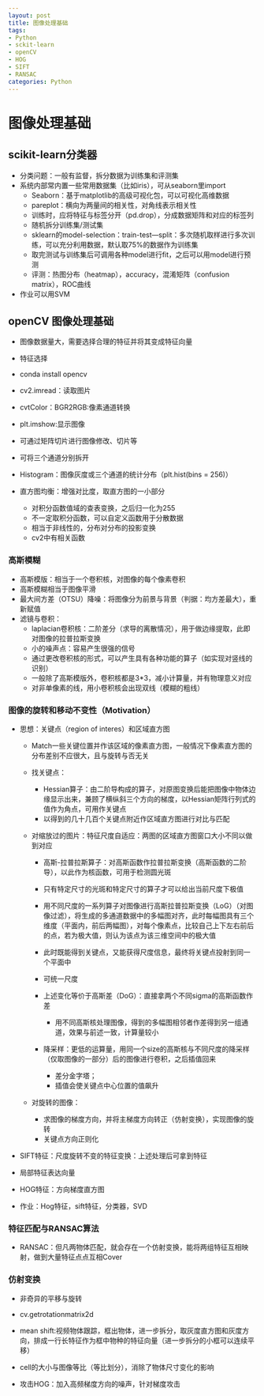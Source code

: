 ```yaml
---
layout: post
title: 图像处理基础
tags: 
- Python
- sckit-learn
- openCV
- HOG
- SIFT
- RANSAC
categories: Python
---
```




# 图像处理基础


## scikit-learn分类器


- 分类问题：一般有监督，拆分数据为训练集和评测集
- 系统内部常内置一些常用数据集（比如iris），可从seaborn里import
    - Seaborn：基于matplotlib的高级可视化包，可以可视化高维数据
    - pareplot：横向为两量间的相关性，对角线表示相关性
    - 训练时，应将特征与标签分开（pd.drop），分成数据矩阵和对应的标签列
    - 随机拆分训练集/测试集
    - sklearn的model-selection：train-test—split：多次随机取样进行多次训练，可以充分利用数据，默认取75%的数据作为训练集
    - 取完测试与训练集后可调用各种model进行fit，之后可以用model进行预测
    - 评测：热图分布（heatmap），accuracy，混淆矩阵（confusion matrix），ROC曲线
- 作业可以用SVM


## openCV 图像处理基础

- 图像数据量大，需要选择合理的特征并将其变成特征向量
- 特征选择
- conda install opencv
- cv2.imread：读取图片
- cvtColor：BGR2RGB:像素通道转换
- plt.imshow:显示图像
- 可通过矩阵切片进行图像修改、切片等
- 可将三个通道分别拆开


- Histogram：图像灰度或三个通道的统计分布（plt.hist(bins = 256)）
- 直方图均衡：增强对比度，取直方图的一小部分
    - 对积分函数值域的查表变换，之后归一化为255
    - 不一定取积分函数，可以自定义函数用于分散数据
    - 相当于非线性的，分布对分布的投影变换
    - cv2中有相关函数

### 高斯模糊

- 高斯模版：相当于一个卷积核，对图像的每个像素卷积
- 高斯模糊相当于图像平滑
- 最大间方差（OTSU）降噪：将图像分为前景与背景（判据：均方差最大），重新赋值
- 滤镜与卷积：
    - laplacian卷积核：二阶差分（求导的离散情况），用于做边缘提取，此即对图像的拉普拉斯变换
    - 小的噪声点：容易产生很强的信号
    - 通过更改卷积核的形式，可以产生具有各种功能的算子（如实现对竖线的识别）
    - 一般除了高斯模版外，卷积核都是3*3，减小计算量，并有物理意义对应
    - 对非单像素的线，用小卷积核会出现双线（模糊的粗线）

### 图像的旋转和移动不变性（Motivation）


- 思想：关键点（region of interes）和区域直方图
    - Match一些关键位置并作该区域的像素直方图，一般情况下像素直方图的分布差别不应很大，且与旋转与否无关
    - 找关键点：
        - Hessian算子：由二阶导构成的算子，对原图变换后能把图像中物体边缘显示出来，兼顾了横纵斜三个方向的梯度，以Hessian矩阵行列式的值作为角点，可用作关键点
        - 以得到的几十几百个关键点附近作区域直方图进行对比与匹配
        
    - 对缩放过的图片：特征尺度自适应：两图的区域直方图窗口大小不同以做到对应
        - 高斯-拉普拉斯算子：对高斯函数作拉普拉斯变换（高斯函数的二阶导），以此作为核函数，可用于检测圆光斑
        - 只有特定尺寸的光斑和特定尺寸的算子才可以给出当前尺度下极值
        - 用不同尺度的一系列算子对图像进行高斯拉普拉斯变换（LoG）（对图像过滤），将生成的多通道数据中的多幅图对齐，此时每幅图具有三个维度（平面内，前后两幅图），对每个像素点，比较自己上下左右前后的点，若为极大值，则认为该点为该三维空间中的极大值
        - 此时既能得到关键点，又能获得尺度信息，最终将关键点投射到同一个平面中
        - 可统一尺度
        
        - 上述变化等价于高斯差（DoG）：直接拿两个不同sigma的高斯函数作差
            - 用不同高斯核处理图像，得到的多幅图相邻者作差得到另一组通道，效果与前述一致，计算量较小
        
        - 降采样：更低的运算量，用同一个size的高斯核与不同尺度的降采样（仅取图像的一部分）后的图像进行卷积，之后插值回来
            - 差分金字塔；
            - 插值会使关键点中心位置的值飙升
    - 对旋转的图像：
        - 求图像的梯度方向，并将主梯度方向转正（仿射变换），实现图像的旋转
        - 关键点方向正则化
    
- SIFT特征：尺度旋转不变的特征变换：上述处理后可拿到特征
- 局部特征表达向量
- HOG特征：方向梯度直方图

- 作业：Hog特征，sift特征，分类器，SVD


### 特征匹配与RANSAC算法

- RANSAC：但凡两物体匹配，就会存在一个仿射变换，能将两组特征互相映射，做到大量特征点点互相Cover

### 仿射变换
- 非奇异的平移与旋转
- cv.getrotationmatrix2d


- mean shift:视频物体跟踪，框出物体，进一步拆分，取灰度直方图和灰度方向，排成一行长特征作为框中物种的特征向量（进一步拆分的小框可以连续平移）
- cell的大小与图像等比（等比划分），消除了物体尺寸变化的影响

- 攻击HOG：加入高频梯度方向的噪声，针对梯度攻击


```python

```
